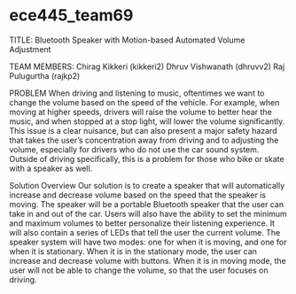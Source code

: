 # ece445_team69
TITLE: Bluetooth Speaker with Motion-based Automated Volume Adjustment

TEAM MEMBERS:
Chirag Kikkeri (kikkeri2)
Dhruv Vishwanath (dhruvv2)
Raj Pulugurtha (rajkp2)

PROBLEM
When driving and listening to music, oftentimes we want to change the volume based on the speed of the vehicle. For example, when moving at higher speeds, drivers will raise the volume to better hear the music, and when stopped at a stop light, will lower the volume significantly. This issue is a clear nuisance, but can also present a major safety hazard that takes the user’s concentration away from driving and to adjusting the volume, especially for drivers who do not use the car sound system. Outside of driving specifically, this is a problem for those who bike or skate with a speaker as well. 

Solution Overview
Our solution is to create a speaker that will automatically increase and decrease volume based on the speed that the speaker is moving. The speaker will be a portable Bluetooth speaker that the user can take in and out of the car. Users will also have the ability to set the minimum and maximum volumes to better personalize their listening experience. It will also contain a series of LEDs that tell the user the current volume. The speaker system will have two modes: one for when it is moving, and one for when it is stationary. When it is in the stationary mode, the user can increase and decrease volume with buttons. When it is in moving mode, the user will not be able to change the volume, so that the user focuses on driving. 

